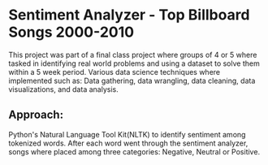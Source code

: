 # Sentiment Analyzer - Top Billboard Songs 2000-2010 

This project was part of a final class project where groups of 4 or 5 where tasked in identifying real world problems and using a dataset to solve them within a 5 week period. Various data science techniques where implemented such as: Data gathering, data wrangling, data cleaning, data visualizations, and data analysis. 

## Approach: 
Python's Natural Language Tool Kit(NLTK) to identify sentiment among tokenized words. After each word went through the sentiment analyzer, songs where placed among three categories: Negative, Neutral or Positive. 
